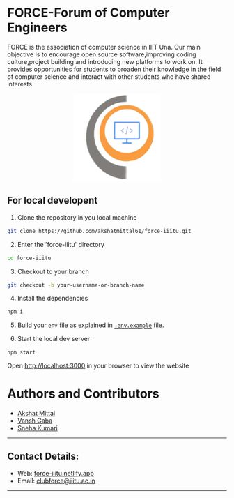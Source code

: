 # FORCE-Forum of Computer Engineers

FORCE is the association of computer science in IIIT Una. Our main objective is to encourage open source software,improving coding culture,project building and introducing new platforms to work on. It provides opportunities for students to broaden their knowledge in the field of computer science and interact with other students who have shared interests

<p align="center">
<img src="./src/images/favicon.png" />
</p>

## For local developent

1. Clone the repository in you local machine

```sh
git clone https://github.com/akshatmittal61/force-iiitu.git
```

2. Enter the 'force-iiitu' directory

```sh
cd force-iiitu
```

3. Checkout to your branch

```sh
git checkout -b your-username-or-branch-name
```

4. Install the dependencies

```sh
npm i
```

5. Build your `env` file as explained in [`.env.example`](./.env.example) file.

6. Start the local dev server

```sh
npm start
```

Open [http://localhost:3000](http://localhost:3000) in your browser to view the website

# Authors and Contributors

-   [Akshat Mittal](https://github.com/akshatmittal61)
-   [Vansh Gaba](https://github.com/vansh-000)
-   [Sneha Kumari](https://github.com/Snehaaa-Kri)

---

## Contact Details:

-   Web: [force-iiitu.netlify.app](https://force-iiitu.netlify.app)
-   Email: [clubforce@iiitu.ac.in](mailto:clubforce@iiitu.ac.in)

---
